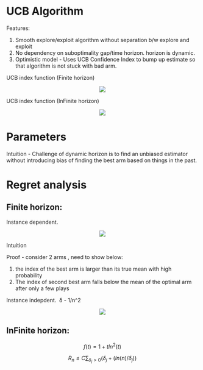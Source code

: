 
# UCB Algorithm
Features:
1. Smooth explore/exploit algorithm without separation b/w explore and exploit
2. No dependency on suboptimality gap/time horizon. horizon is dynamic. 
3. Optimistic model - Uses UCB Confidence Index to bump up estimate so that algorithm is not stuck
   with bad arm.





UCB index function (Finite horizon)
<!-- $$
U_j(t-1,\delta) = \mu_j(t-1) + \sqrt(2ln(1/\delta)/T_j(t-1))
$$ --> 

<div align="center"><img style="background: white;" src="../../svg/RA4n7eA8X8.svg"></div>

UCB index function (InFinite horizon)
<!-- $$
U_j(t-1,\delta) = \mu_j(t-1) + \sqrt(2ln(f(t))/T_j(t-1))
$$
$$
f(t) = 1+ tln^2(t)
$$ --> 

<div align="center"><img style="background: white;" src="../../svg/ZkbSi3qfBd.svg"></div>

# Parameters

Intuition - Challenge of dynamic horizon is to find an unbiased estimator without introducing bias of finding the best arm based on things in the past.



# Regret analysis

## Finite horizon:

Instance dependent.
<!-- $$
R_n \leq 3\sum_{j=1}^k\delta_j + \sum 16*ln(n)/\delta_j^2
$$ --> 

<div align="center"><img style="background: white;" src="../../svg/WJ4oEqhVFb.svg"></div>

Intuition

Proof - consider 2 arms , need to show below:
1) the index of the best arm is larger than its true mean with high
probability
2) The index of second best arm falls below the mean of the optimal arm after only a few plays

Instance indepdent. 
​
 δ - 1/n^2

<!-- $$
R_n \leq 3\sum_{j=1}^k\delta_j + 8\sqrt( nk*ln(n))
$$ --> 

<div align="center"><img style="background: white;" src="../../svg/vstScHBY6X.svg"></div>


## InFinite horizon:

$$
f(t) = 1+ tln^2(t)
$$ 

$$
R_n \leq C \sum_{\delta_j >0} (\delta_j + (ln(n)/\delta_j))
$$